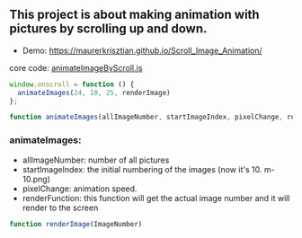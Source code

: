 ##  This project is about making animation with pictures by scrolling up and down.

* Demo: https://maurerkrisztian.github.io/Scroll_Image_Animation/

core code: [animateImageByScroll.js](animateImageByScroll.js)

```javascript
window.onscroll = function () {
  animateImages(24, 10, 25, renderImage)
};
```

```javascript
function animateImages(allImageNumber, startImageIndex, pixelChange, renderFunction)
```
### animateImages:
* allImageNumber: number of all pictures
* startImageIndex: the initial numbering of the images (now it's 10. m-10.png)
* pixelChange:  animation speed.
* renderFunction: this function will get the actual image number and it will render to the screen

```javascript
function renderImage(ImageNumber)
```
